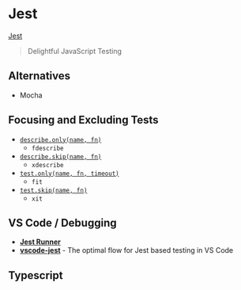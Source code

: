 # Jest

[Jest](https://jestjs.io/)

> Delightful JavaScript Testing

## Alternatives

* Mocha

## Focusing and Excluding Tests

* [`describe.only(name, fn)`](https://jestjs.io/docs/api#describeonlyname-fn)
  * `fdescribe`
* [`describe.skip(name, fn)`](https://jestjs.io/docs/api#describeskipname-fn)
  * `xdescribe`
* [`test.only(name, fn, timeout)`](https://jestjs.io/docs/api#testonlyname-fn-timeout)
  * `fit`
* [`test.skip(name, fn)`](https://jestjs.io/docs/api#testskipname-fn)
  * `xit`

## VS Code / Debugging

* [**Jest Runner**](https://marketplace.visualstudio.com/items?itemName=firsttris.vscode-jest-runner)
* [**vscode-jest**](https://github.com/jest-community/vscode-jest) - The optimal flow for Jest based testing in VS Code

## Typescript


